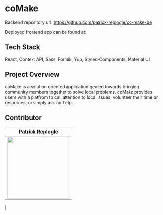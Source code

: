# coMake

Backend repository url: https://github.com/patrick-replogle/co-make-be

Deployed frontend app can be found at:

## Tech Stack
React, Context API, Sass, Formik, Yup, Styled-Components, Material UI

## Project Overview
coMake is a solution oriented application geared towards bringing community members together to solve local problems. coMake provides users with a platfrom to call attention to local issues, volunteer their time or resources, or simply ask for help. 

## Contributor

|[Patrick Replogle](https://github.com/patrick-replogle) |                                                                                                                                                                    
| :----------------------------------------------------------------------------------------------------------------------------------------------------------------------:|
| [<img src="https://avatars2.githubusercontent.com/u/50844285?s=400&u=7ffa88c4c221bf888b1771fec72530ac156d90c6&v=4" width = "200" />](https://github.com/patrick-replogle) |
|  
